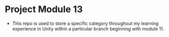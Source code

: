 # Project Module 13

- This repo is used to store a specific category throughout my learning experience in Unity within a particular branch beginning with module 11.